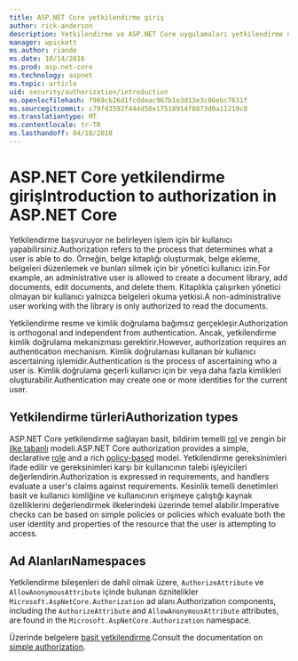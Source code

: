 ```yaml
---
title: ASP.NET Core yetkilendirme giriş
author: rick-anderson
description: Yetkilendirme ve ASP.NET Core uygulamaları yetkilendirme nasıl çalıştığını temel bilgileri öğrenin.
manager: wpickett
ms.author: riande
ms.date: 10/14/2016
ms.prod: asp.net-core
ms.technology: aspnet
ms.topic: article
uid: security/authorization/introduction
ms.openlocfilehash: f969cb26d1fcddeac967b1e3d13e3c06ebc7631f
ms.sourcegitcommit: c79fd3592f444d58e17518914f8873d0a11219c0
ms.translationtype: MT
ms.contentlocale: tr-TR
ms.lasthandoff: 04/18/2018
---
```

# <a name="introduction-to-authorization-in-aspnet-core"></a><span data-ttu-id="8bd57-103">ASP.NET Core yetkilendirme giriş</span><span class="sxs-lookup"><span data-stu-id="8bd57-103">Introduction to authorization in ASP.NET Core</span></span>

<a name="security-authorization-introduction"></a>

<span data-ttu-id="8bd57-104">Yetkilendirme başvuruyor ne belirleyen işlem için bir kullanıcı yapabilirsiniz.</span><span class="sxs-lookup"><span data-stu-id="8bd57-104">Authorization refers to the process that determines what a user is able to do.</span></span> <span data-ttu-id="8bd57-105">Örneğin, belge kitaplığı oluşturmak, belge ekleme, belgeleri düzenlemek ve bunları silmek için bir yönetici kullanıcı izin.</span><span class="sxs-lookup"><span data-stu-id="8bd57-105">For example, an administrative user is allowed to create a document library, add documents, edit documents, and delete them.</span></span> <span data-ttu-id="8bd57-106">Kitaplıkla çalışırken yönetici olmayan bir kullanıcı yalnızca belgeleri okuma yetkisi.</span><span class="sxs-lookup"><span data-stu-id="8bd57-106">A non-administrative user working with the library is only authorized to read the documents.</span></span>

<span data-ttu-id="8bd57-107">Yetkilendirme resme ve kimlik doğrulama bağımsız gerçekleşir.</span><span class="sxs-lookup"><span data-stu-id="8bd57-107">Authorization is orthogonal and independent from authentication.</span></span> <span data-ttu-id="8bd57-108">Ancak, yetkilendirme kimlik doğrulama mekanizması gerektirir.</span><span class="sxs-lookup"><span data-stu-id="8bd57-108">However, authorization requires an authentication mechanism.</span></span> <span data-ttu-id="8bd57-109">Kimlik doğrulaması kullanan bir kullanıcı ascertaining işlemidir.</span><span class="sxs-lookup"><span data-stu-id="8bd57-109">Authentication is the process of ascertaining who a user is.</span></span> <span data-ttu-id="8bd57-110">Kimlik doğrulama geçerli kullanıcı için bir veya daha fazla kimlikleri oluşturabilir.</span><span class="sxs-lookup"><span data-stu-id="8bd57-110">Authentication may create one or more identities for the current user.</span></span>

## <a name="authorization-types"></a><span data-ttu-id="8bd57-111">Yetkilendirme türleri</span><span class="sxs-lookup"><span data-stu-id="8bd57-111">Authorization types</span></span>

<span data-ttu-id="8bd57-112">ASP.NET Core yetkilendirme sağlayan basit, bildirim temelli [rol](xref:security/authorization/roles) ve zengin bir [ilke tabanlı](xref:security/authorization/policies) modeli.</span><span class="sxs-lookup"><span data-stu-id="8bd57-112">ASP.NET Core authorization provides a simple, declarative [role](xref:security/authorization/roles) and a rich [policy-based](xref:security/authorization/policies) model.</span></span> <span data-ttu-id="8bd57-113">Yetkilendirme gereksinimleri ifade edilir ve gereksinimleri karşı bir kullanıcının talebi işleyicileri değerlendirin.</span><span class="sxs-lookup"><span data-stu-id="8bd57-113">Authorization is expressed in requirements, and handlers evaluate a user's claims against requirements.</span></span> <span data-ttu-id="8bd57-114">Kesinlik temelli denetimleri basit ve kullanıcı kimliğine ve kullanıcının erişmeye çalıştığı kaynak özelliklerini değerlendirmek ilkelerindeki üzerinde temel alabilir.</span><span class="sxs-lookup"><span data-stu-id="8bd57-114">Imperative checks can be based on simple policies or policies which evaluate both the user identity and properties of the resource that the user is attempting to access.</span></span>

## <a name="namespaces"></a><span data-ttu-id="8bd57-115">Ad Alanları</span><span class="sxs-lookup"><span data-stu-id="8bd57-115">Namespaces</span></span>

<span data-ttu-id="8bd57-116">Yetkilendirme bileşenleri de dahil olmak üzere, `AuthorizeAttribute` ve `AllowAnonymousAttribute` içinde bulunan öznitelikler `Microsoft.AspNetCore.Authorization` ad alanı.</span><span class="sxs-lookup"><span data-stu-id="8bd57-116">Authorization components, including the `AuthorizeAttribute` and `AllowAnonymousAttribute` attributes, are found in the `Microsoft.AspNetCore.Authorization` namespace.</span></span>

<span data-ttu-id="8bd57-117">Üzerinde belgelere [basit yetkilendirme](xref:security/authorization/simple).</span><span class="sxs-lookup"><span data-stu-id="8bd57-117">Consult the documentation on [simple authorization](xref:security/authorization/simple).</span></span>
